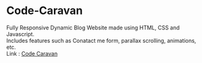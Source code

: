 # Code-Caravan
Fully Responsive Dynamic Blog Website made using HTML, CSS and Javascript.
<br>
Includes features such as Conatact me form, parallax scrolling, animations, etc.
<br>
Link : <a href="https://codecaravan.netlify.app/">Code Caravan</a>
